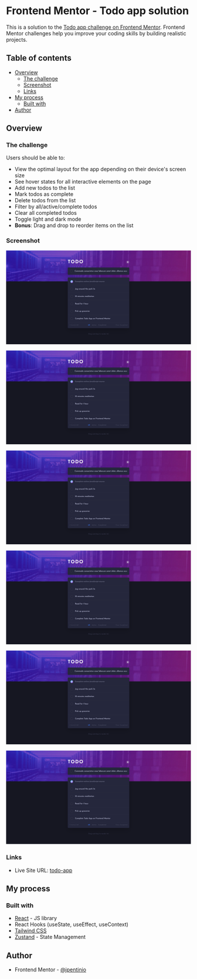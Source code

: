 # Frontend Mentor - Todo app solution

This is a solution to the [Todo app challenge on Frontend Mentor](https://www.frontendmentor.io/challenges/todo-app-Su1_KokOW). Frontend Mentor challenges help you improve your coding skills by building realistic projects. 

## Table of contents

- [Overview](#overview)
  - [The challenge](#the-challenge)
  - [Screenshot](#screenshot)
  - [Links](#links)
- [My process](#my-process)
  - [Built with](#built-with)
- [Author](#author)

## Overview

### The challenge

Users should be able to:

- View the optimal layout for the app depending on their device's screen size
- See hover states for all interactive elements on the page
- Add new todos to the list
- Mark todos as complete
- Delete todos from the list
- Filter by all/active/complete todos
- Clear all completed todos
- Toggle light and dark mode
- **Bonus**: Drag and drop to reorder items on the list

### Screenshot

![screenshot-desktop-dark](./public/todo-screenshot-1.png)

![screenshot-desktop-light](./public/todo-screenshot-1.png)

![screenshot-desktop-active](./public/todo-screenshot-1.png)

![screenshot-desktop-completed](./public/todo-screenshot-1.png)

![screenshot-mobile-dark](./public/todo-screenshot-1.png)

![screenshot-mobile-light](./public/todo-screenshot-1.png)


### Links

- Live Site URL: [todo-app](https://todo-app-beta-seven-99.vercel.app/)

## My process

### Built with

- [React](https://reactjs.org/) - JS library
- React Hooks (useState, useEffect, useContext)
- [Tailwind CSS](https://tailwindcss.com/)
- [Zustand](https://docs.pmnd.rs/zustand/getting-started/introduction) - State Management

## Author

- Frontend Mentor - [@jpentinio](https://www.frontendmentor.io/profile/jpentinio)
